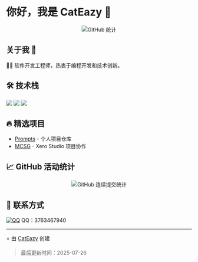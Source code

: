 # 你好，我是 CatEazy 👋

<div align="center">
  <img src="https://github-readme-stats.vercel.app/api?username=CatEazy&show_icons=true&theme=radical&locale=cn" alt="GitHub 统计" />
</div>

## 关于我 🚀
👨‍💻 软件开发工程师，热衷于编程开发和技术创新。

## 🛠️ 技术栈
![](https://img.shields.io/badge/编程语言-Java-informational?style=flat&logo=java&logoColor=white&color=2bbc8a)
![](https://img.shields.io/badge/编程语言-Python-informational?style=flat&logo=python&logoColor=white&color=2bbc8a)
![](https://img.shields.io/badge/脚本-Batch-informational?style=flat&logo=windows&logoColor=white&color=2bbc8a)

## 🔥 精选项目
- [Prompts](https://github.com/CatEazy/Prompts) - 个人项目仓库
- [MCSG](https://github.com/Xero-Studio/MCSG) - Xero Studio 项目协作

## 📈 GitHub 活动统计
<div align="center">
  <img src="https://github-readme-streak-stats.herokuapp.com/?user=CatEazy&locale=zh_Hans" alt="GitHub 连续提交统计" />
</div>

## 🤝 联系方式
[![QQ](https://img.shields.io/badge/-QQ-eb1923?style=flat&logo=tencentqq&logoColor=white)](https://qm.qq.com/cgi-bin/qm/qr?k=&jump_from=webapi&authKey=) QQ：3763467940

---
⭐️ 由 [CatEazy](https://github.com/CatEazy) 创建

> 最后更新时间：2025-07-26
